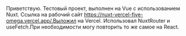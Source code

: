 Приветствую. Тестовый проект, выполнен на Vue с использованием Nuxt.
Ссылка на рабочий сайт https://nuxt-vercel-five-omega.vercel.app/.Выложил на Vercel.
Использовал NuxtRouter и useFetch.При необходимости могу повторить то же самое на React.
